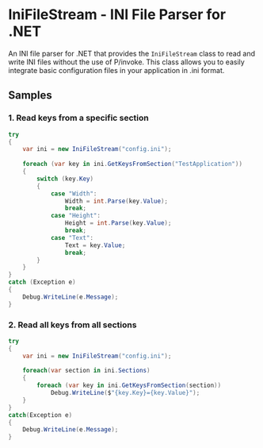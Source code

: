 #  IniFileStream - INI File Parser for .NET
An INI file parser for .NET that provides the `IniFileStream` class to read and write INI files without the use of P/invoke. This class allows you to easily integrate basic configuration files in your application in .ini format. 
 

## Samples

### 1. Read keys from a specific section
```csharp
try
{
    var ini = new IniFileStream("config.ini");
    
    foreach (var key in ini.GetKeysFromSection("TestApplication"))
    {
        switch (key.Key)
        {
            case "Width":
                Width = int.Parse(key.Value);
                break;
            case "Height":
                Height = int.Parse(key.Value);
                break;
            case "Text":
                Text = key.Value;
                break;
        }
    }
}
catch (Exception e)
{
    Debug.WriteLine(e.Message);
}
```

### 2. Read all keys from all sections
```csharp
try
{
    var ini = new IniFileStream("config.ini");
    
    foreach(var section in ini.Sections)
    {
        foreach (var key in ini.GetKeysFromSection(section))
            Debug.WriteLine($"{key.Key}={key.Value}");
    }
}
catch(Exception e)
{
    Debug.WriteLine(e.Message);
}
```
